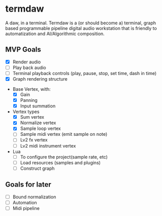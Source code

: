 # termdaw
A daw, in a terminal.
Termdaw is a (or should become a) terminal, graph based programmable pipeline digital audio workstation that is friendly to automatization and AI/Algorithmic composition.

## MVP Goals
- [x] Render audio
- [ ] Play back audio
- [ ] Terminal playback controls (play, pause, stop, set time, dash in time)
- [x] Graph rendering structure
- Base Vertex, with:
  - [x] Gain
  - [x] Panning
  - [x] Input summation
- Vertex types
  - [x] Sum vertex
  - [x] Normalize vertex
  - [x] Sample loop vertex
  - [ ] Sample midi vertex (emit sample on note)
  - [ ] Lv2 fx vertex
  - [ ] Lv2 midi instrument vertex
- Lua
  - [ ] To configure the project(sample rate, etc)
  - [ ] Load resources (samples and plugins)
  - [ ] Construct graph

## Goals for later
- [ ] Bound normalization
- [ ] Automation
- [ ] Midi pipeline

